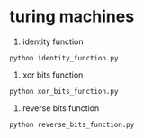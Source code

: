 # turing machines

1. identity function

```
python identity_function.py
```

1. xor bits function

```
python xor_bits_function.py
```

1. reverse bits function

```
python reverse_bits_function.py
```
